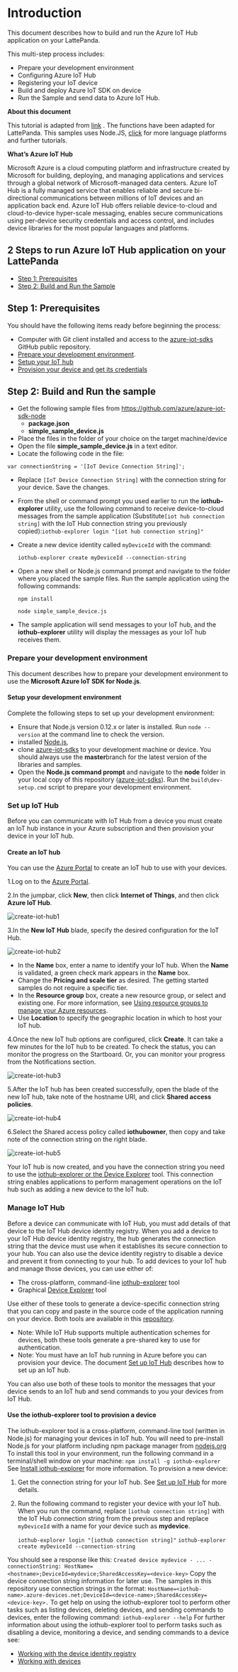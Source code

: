 # Introduction

This document describes how to build and run the Azure IoT Hub application on your LattePanda.

This multi-step process includes:

- Prepare your development environment
- Configuring Azure IoT Hub
- Registering your IoT device
- Build and deploy Azure IoT SDK on device
- Run the Sample and send data to Azure IoT Hub.

**About this document**

This tutorial is adapted from [link](https://github.com/Azure/azure-iot-sdks) . The functions have been adapted for LattePanda. This samples uses Node.JS, [click](https://github.com/Azure/azure-iot-sdks) for more language platforms and further tutorials.

**What’s Azure IoT Hub** 

Microsoft Azure is a cloud computing platform and infrastructure created by Microsoft for building, deploying, and managing applications and services through a global network of Microsoft-managed data centers. Azure IoT Hub is a fully managed service that enables reliable and secure bi-directional communications between millions of IoT devices and an application back end. Azure IoT Hub offers reliable device-to-cloud and cloud-to-device hyper-scale messaging, enables secure communications using per-device security credentials and access control, and includes device libraries for the most popular languages and platforms.

## 2 Steps to run Azure IoT Hub application on your LattePanda

- [Step 1: Prerequisites](http://www.lattepanda.com/docs/#IotHub_Prerequisites)
- [Step 2: Build and Run the Sample](http://www.lattepanda.com/docs/#IotHub_Build)

## Step 1: Prerequisites

You should have the following items ready before beginning the process:

- Computer with Git client installed and access to the [azure-iot-sdks](https://github.com/Azure/azure-iot-sdks) GitHub public repository.
- [Prepare your development environment](http://www.lattepanda.com/docs/#Prepare_your_development_environment).
- [Setup your IoT hub](http://www.lattepanda.com/docs/#Set_up_IoT_Hub)
- [Provision your device and get its credentials](http://www.lattepanda.com/docs/#manage_iot_hub)

## Step 2: Build and Run the sample

- Get the following sample files from https://github.com/azure/azure-iot-sdk-node
  - **package.json**
  - **simple_sample_device.js**
- Place the files in the folder of your choice on the target machine/device
- Open the file **simple_sample_device.js** in a text editor.
- Locate the following code in the file:

`var connectionString = '[IoT Device Connection String]';`

- Replace `[IoT Device Connection String]` with the connection string for your device. Save the changes.

- From the shell or command prompt you used earlier to run the **iothub-explorer** utility, use the following command to receive device-to-cloud messages from the sample application (Substitute`[iot hub connection string]` with the IoT Hub connection string you previously copied):`iothub-explorer login "[iot hub connection string]"`

- Create a new device identity called `myDeviceId` with the command:

  `iothub-explorer create myDeviceId --connection-string`

- Open a new shell or Node.js command prompt and navigate to the folder where you placed the sample files. Run the sample application using the following commands:

  `npm install`

  `node simple_sample_device.js`

- The sample application will send messages to your IoT hub, and the **iothub-explorer** utility will display the messages as your IoT hub receives them.

### Prepare your development environment

This document describes how to prepare your development environment to use the **Microsoft Azure IoT SDK for Node.js**.

#### Setup your development environment

Complete the following steps to set up your development environment:

- Ensure that Node.js version 0.12.x or later is installed. Run `node --version` at the command line to check the version.
- installed [Node.js](http://nodejs.org/),
- clone [azure-iot-sdks](https://github.com/Azure/azure-iot-sdks) to your development machine or device. You should always use the **master**branch for the latest version of the libraries and samples.
- Open the **Node.js command prompt** and navigate to the **node** folder in your local copy of this repository ([azure-iot-sdks](https://github.com/Azure/azure-iot-sdks)). Run the `build\dev-setup.cmd` script to prepare your development environment.

### Set up IoT Hub

Before you can communicate with IoT Hub from a device you must create an IoT hub instance in your Azure subscription and then provision your device in your IoT hub.

#### Create an IoT hub

You can use the [Azure Portal](https://portal.azure.com/) to create an IoT hub to use with your devices.

1.Log on to the [Azure Portal](https://portal.azure.com/).

2.In the jumpbar, click **New**, then click **Internet of Things**, and then click **Azure IoT Hub**.

![create-iot-hub1](http://www.lattepanda.com/wp-content/uploads/2016/02/create-iot-hub1-1.png)

3.In the **New IoT Hub** blade, specify the desired configuration for the IoT Hub.

![create-iot-hub2](http://www.lattepanda.com/wp-content/uploads/2016/02/create-iot-hub2.png)

- In the **Name** box, enter a name to identify your IoT hub. When the **Name** is validated, a green check mark appears in the **Name** box.
- Change the **Pricing and scale tier** as desired. The getting started samples do not require a specific tier.
- In the **Resource group** box, create a new resource group, or select and existing one. For more information, see [Using resource groups to manage your Azure resources](https://azure.microsoft.com/documentation/articles/resource-group-portal/).
- Use **Location** to specify the geographic location in which to host your IoT hub.

4.Once the new IoT hub options are configured, click **Create**. It can take a few minutes for the IoT hub to be created. To check the status, you can monitor the progress on the Startboard. Or, you can monitor your progress from the Notifications section.

![create-iot-hub3](http://www.lattepanda.com/wp-content/uploads/2016/02/create-iot-hub3.png)

5.After the IoT hub has been created successfully, open the blade of the new IoT hub, take note of the hostname URI, and click **Shared access policies**.

![create-iot-hub4](http://www.lattepanda.com/wp-content/uploads/2016/02/create-iot-hub4.png)

6.Select the Shared access policy called **iothubowner**, then copy and take note of the connection string on the right blade. 

![create-iot-hub5](http://www.lattepanda.com/wp-content/uploads/2016/02/create-iot-hub5.png)

Your IoT hub is now created, and you have the connection string you need to use the [iothub-explorer or the Device Explorer](http://www.lattepanda.com/docs/#manage_iot_hub) tool. This connection string enables applications to perform management operations on the IoT hub such as adding a new device to the IoT hub.

### Manage IoT Hub

Before a device can communicate with IoT Hub, you must add details of that device to the IoT Hub device identity registry. When you add a device to your IoT Hub device identity registry, the hub generates the connection string that the device must use when it establishes its secure connection to your hub. You can also use the device identity registry to disable a device and prevent it from connecting to your hub. To add devices to your IoT hub and manage those devices, you can use either of:

- The cross-platform, command-line [iothub-explorer](http://www.lattepanda.com/docs/#iothub-explorer) tool
- Graphical [Device Explorer](https://github.com/Azure/azure-iot-sdk-csharp/tree/master/tools/DeviceExplorer) tool

Use either of these tools to generate a device-specific connection string that you can copy and paste in the source code of the application running on your device. Both tools are available in this [repository](https://github.com/Azure/azure-iot-sdks).

- Note: While IoT Hub supports multiple authentication schemes for devices, both these tools generate a pre-shared key to use for authentication.
- Note: You must have an IoT hub running in Azure before you can provision your device. The document [Set up IoT Hub](http://www.lattepanda.com/docs/#Set_up_IoT_Hub) describes how to set up an IoT hub.

You can also use both of these tools to monitor the messages that your device sends to an IoT hub and send commands to you your devices from IoT Hub.

#### Use the iothub-explorer tool to provision a device

The iothub-explorer tool is a cross-platform, command-line tool (written in Node.js) for managing your devices in IoT hub. You will need to pre-install Node.js for your platform including npm package manager from [nodejs.org](https://nodejs.org/) To install this tool in your environment, run the following command in a terminal/shell window on your machine: `npm install -g iothub-explorer` See [Install iothub-explorer](https://github.com/azure/iothub-explorer) for more information. To provision a new device:

1. Get the connection string for your IoT hub. See [Set up IoT Hub](http://www.lattepanda.com/docs/#Set_up_IoT_Hub) for more details.

2. Run the following command to register your device with your IoT hub. When you run the command, replace `[iothub connection string]` with the IoT Hub connection string from the previous step and replace `myDeviceId` with a name for your device such as **mydevice**.

   `iothub-explorer login "[iothub connection string]"`
   `iothub-explorer create myDeviceId --connection-string`

You should see a response like this: `Created device mydevice - ... - connectionString: HostName=<hostname>;DeviceId=mydevice;SharedAccessKey=<device-key>` Copy the device connection string information for later use. The samples in this repository use connection strings in the format: `HostName=<iothub-name>.azure-devices.net;DeviceId=<device-name>;SharedAccessKey=<device-key>.` To get help on using the iothub-explorer tool to perform other tasks such as listing devices, deleting devices, and sending commands to devices, enter the following command: `iothub-explorer --help` For further information about using the iothub-explorer tool to perform tasks such as disabling a device, monitoring a device, and sending commands to a device see:

- [Working with the device identity registry](https://github.com/Azure/azure-iot-sdks/blob/master/tools/iothub-explorer/readme.md#identityregistry)
- [Working with devices](https://github.com/Azure/azure-iot-sdks/blob/master/tools/iothub-explorer/readme.md#devices)